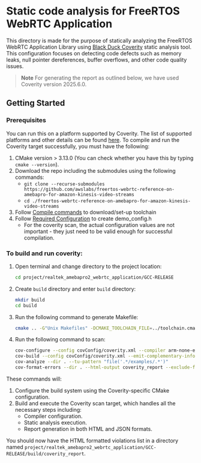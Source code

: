 # Static code analysis for FreeRTOS WebRTC Application
This directory is made for the purpose of statically analyzing the FreeRTOS WebRTC Application Library using
[Black Duck Coverity](https://www.blackduck.com/static-analysis-tools-sast/coverity.html) static analysis tool.
This configuration focuses on detecting code defects such as memory leaks, null pointer dereferences,
buffer overflows, and other code quality issues.

> **Note**
For generating the report as outlined below, we have used Coverity version 2025.6.0.

## Getting Started
### Prerequisites
You can run this on a platform supported by Coverity. The list of supported platforms and other details can be found [here](https://documentation.blackduck.com/bundle/coverity-docs/page/deploy-install-guide/topics/supported_platforms_for_coverity_analysis.html).
To compile and run the Coverity target successfully, you must have the following:

1. CMake version > 3.13.0 (You can check whether you have this by typing `cmake --version`).
1. Download the repo including the submodules using the following commands:
    - `git clone --recurse-submodules https://github.com/awslabs/freertos-webrtc-reference-on-amebapro-for-amazon-kinesis-video-streams`
    - `cd ./freertos-webrtc-reference-on-amebapro-for-amazon-kinesis-video-streams`
1. Follow [Compile commands](../../README.md) to download/set-up toolchain
1. Follow [Required Configuration](../../README.md) to create demo_config.h
    - For the coverity scan, the actual configuration values are not important - they just need to be valid enough for successful compilation.

### To build and run coverity:
1. Open terminal and change directory to the project location:
   ```sh
   cd project/realtek_amebapro2_webrtc_application/GCC-RELEASE
   ```
1. Create `build` directory and enter `build` directory:
   ```sh
   mkdir build
   cd build
   ```
1. Run the following command to generate Makefile:
   ```sh
   cmake .. -G"Unix Makefiles" -DCMAKE_TOOLCHAIN_FILE=../toolchain.cmake
   ```
1. Run the following command to scan:
   ```sh
   cov-configure --config covConfig/coverity.xml --compiler arm-none-eabi-gcc --comptype gcc --template
   cov-build --config covConfig/coverity.xml --emit-complementary-info --dir . make -j $(nproc)
   cov-analyze --dir . --tu-pattern "file('.*/examples/.*')"
   cov-format-errors --dir . --html-output coverity_report --exclude-files "mpu_armv8.h"
   ```

These commands will:
1. Configure the build system using the Coverity-specific CMake configuration.
2. Build and execute the Coverity scan target, which handles all the necessary steps including:
   - Compiler configuration.
   - Static analysis execution.
   - Report generation in both HTML and JSON formats.

You should now have the HTML formatted violations list in a directory named `project/realtek_amebapro2_webrtc_application/GCC-RELEASE/build/coverity_report`.
